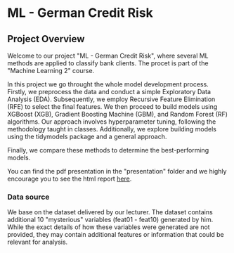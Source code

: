 # ML - German Credit Risk

## Project Overview

Welcome to our project "ML - German Credit Risk", where several ML methods are applied to classify bank clients. The procet is part of the "Machine Learning 2" course.

In this project we go throught the whole model development process. Firstly, we  preprocess the data and conduct a simple Exploratory Data Analysis (EDA). Subsequently, we  employ Recursive Feature Elimination (RFE) to select the final features. We then proceed to build models using XGBoost (XGB), Gradient Boosting Machine (GBM), and Random Forest (RF) algorithms. Our approach involves hyperparameter tuning, following the methodology taught in classes. Additionally, we explore building models using the tidymodels package and a general approach.

Finally, we compare these methods to determine the best-performing models.

You can find the pdf presentation in the "presentation" folder and we highly encourage you to see the html report [here](https://rpubs.com/KacpiPL/ML_German_Credit_Risk).

### Data source

We base on the dataset delivered by our lecturer. The dataset contains additional 10 "mysterious" variables (feat01 - feat10) generated by him. While the exact details of how these variables were generated are not provided, they may contain additional features or information that could be relevant for analysis.

